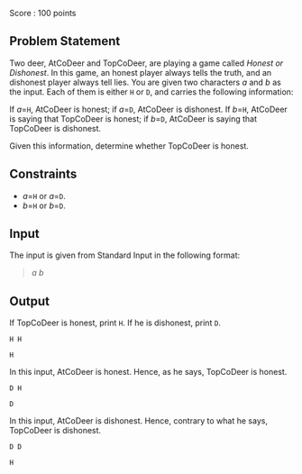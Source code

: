 Score : $100$ points

## Problem Statement

Two deer, AtCoDeer and TopCoDeer, are playing a game called *Honest or Dishonest*.
In this game, an honest player always tells the truth, and an dishonest player always tell lies.
You are given two characters $a$ and $b$ as the input. Each of them is either `H` or `D`, and carries the following information:

If $a$=`H`, AtCoDeer is honest; if $a$=`D`, AtCoDeer is dishonest.
If $b$=`H`, AtCoDeer is saying that TopCoDeer is honest; if $b$=`D`, AtCoDeer is saying that TopCoDeer is dishonest.

Given this information, determine whether TopCoDeer is honest.

## Constraints

- $a$=`H` or $a$=`D`.
- $b$=`H` or $b$=`D`.

## Input

The input is given from Standard Input in the following format:

> $a$ $b$

## Output

If TopCoDeer is honest, print `H`. If he is dishonest, print `D`.

```input1
H H
```

```output1
H
```

In this input, AtCoDeer is honest. Hence, as he says, TopCoDeer is honest.

```input2
D H
```

```output2
D
```

In this input, AtCoDeer is dishonest. Hence, contrary to what he says, TopCoDeer is dishonest.

```input3
D D
```

```output3
H
```